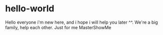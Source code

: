 # hello-world
Hello everyone i'm new here, and i hope i will help you later ^^.
We're a big family, help each other.
Just for me MasterShowMe
